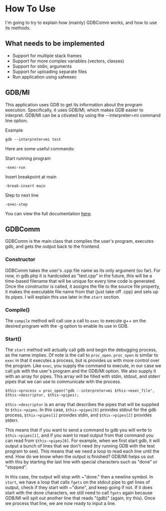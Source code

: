 # How To Use
I'm going to try to explain how (mainly) GDBComm works, and how to use its methods.

## What needs to be implemented
* Support for multiple stack frames
* Support for more complex variables (vectors, classes)
* Support for stdin, arguments
* Support for uploading separate files
* Run application using safeexec

## GDB/MI
This application uses GDB to get its information about the program execution. Specifically, it uses GDB/MI, which makes GDB easier to interpret. GDB/MI can be a
ctivated by using the --interpreter=mi command line option.

Example

	gdb --interpreter=mi test

Here are some useful commands:

Start running program

	-exec-run

Insert breakpoint at main

	-break-insert main

Step to next line

	-exec-step

You can view the full documentation [here](https://sourceware.org/gdb/onlinedocs/gdb/GDB_002fMI.html#GDB_002fMI).

## GDBComm
GDBComm is the main class that compiles the user's program, executes gdb, and gets the output back to the frontend.

### Constructor
GDBComm takes the user's .cpp file name as its only argument (so far). For now, in gdb.php it is hardcoded as "test.cpp" in the future, this will be a time-based filename that will be unique for every time code is generated. Once the constructor is called, it assigns the file to the source file property, it makes the executable file name from that (just take off .cpp) and sets up its pipes. I will explain this use later in the `start` section.

### Compile()
The `compile` method will call use a call to `exec` to execute g++ on the desired program with the -g option to enable its use in GDB.

### Start()
The `start` method will actually call gdb and begin the debugging process, as the name implies. Of note is the call to `proc_open`. `proc_open` is similar to `exec` in that it executes a process, but is provides us with more control over the program. Like `exec`, you supply the command to execute, in our case we call `gdb` with the user's program and the GDB/MI option. We also supply it with an array for pipes. This array will be filled with stdin, stdout, and stderr pipes that we can use to communicate with the process.

	$this->process = proc_open("gdb --interpreter=mi $this->exec_file", $this->descriptor, $this->pipes);
	
`$this->descriptor` is an array that describes the pipes that will be supplied to `$this->pipes`. In this case, `$this->pipes[0]` provides stdout for the gdb process, `$this->pipes[1]` provides stdin, and `$this->pipes[2]` provides stderr.

This means that if you want to send a command to gdb you will write to `$this->pipes[1]`, and if you want to read output from that command you can read from `$this->pipes[0]`. For example, when we first start gdb, it will output a bunch of lines that we don't need (try running GDB with the test program to see). This means that we need a loop to read each line until the end. How do we know when the output is finished? GDB/MI helps us out with this by starting the last line with special characters such as "done" or "stopped".

In this case, the output will stop with ~"done." then a newline symbol. In `start`, we have a loop that calls `fgets` on the stdout pipe to get lines of output, check if they start with ~"done", and keep going if not. If it does start with the done characters, we still need to call `fgets` again because GDB/MI will spit out another line that reads "(gdb)" (again, try this). Once we process that line, we are now ready to input a line.